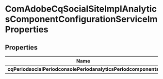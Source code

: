 
# ComAdobeCqSocialSiteImplAnalyticsComponentConfigurationServiceImProperties

## Properties
Name | Type | Description | Notes
------------ | ------------- | ------------- | -------------
**cqPeriodsocialPeriodconsolePeriodanalyticsPeriodcomponents** | [**ConfigNodePropertyArray**](ConfigNodePropertyArray.md) |  |  [optional]



